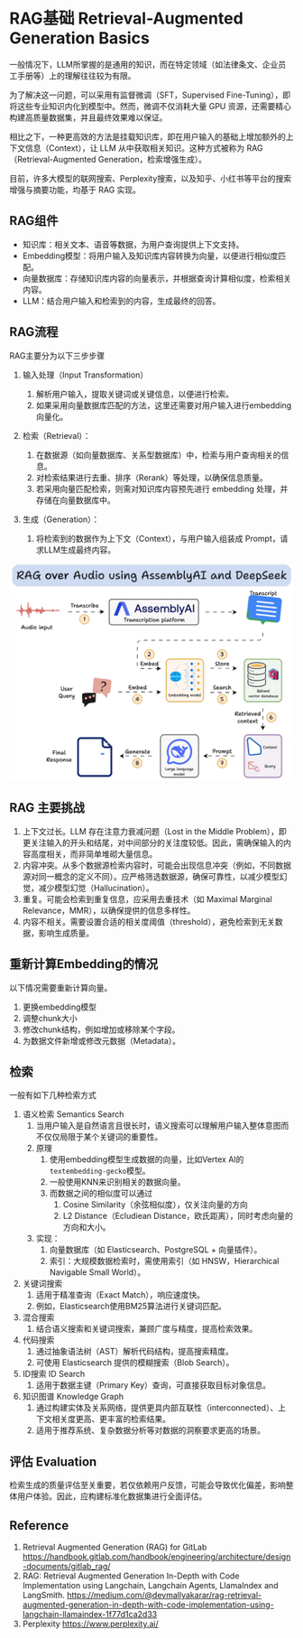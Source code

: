 # RAG基础 Retrieval-Augmented Generation Basics

一般情况下，LLM所掌握的是通用的知识，而在特定领域（如法律条文、企业员工手册等）上的理解往往较为有限。

为了解决这一问题，可以采用有监督微调（SFT，Supervised Fine-Tuning），即将这些专业知识内化到模型中。然而，微调不仅消耗大量 GPU 资源，还需要精心构建高质量数据集，并且最终效果难以保证。

相比之下，一种更高效的方法是挂载知识库，即在用户输入的基础上增加额外的上下文信息（Context），让 LLM 从中获取相关知识。这种方式被称为 RAG（Retrieval-Augmented Generation，检索增强生成）。

目前，许多大模型的联网搜索、Perplexity搜索，以及知乎、小红书等平台的搜索增强与摘要功能，均基于 RAG 实现。

## RAG组件

- 知识库：相关文本、语音等数据，为用户查询提供上下文支持。
- Embedding模型：将用户输入及知识库内容转换为向量，以便进行相似度匹配。
- 向量数据库：存储知识库内容的向量表示，并根据查询计算相似度，检索相关内容。
- LLM：结合用户输入和检索到的内容，生成最终的回答。

## RAG流程

RAG主要分为以下三步步骤

1. 输入处理（Input Transformation）
   1. 解析用户输入，提取关键词或关键信息，以便进行检索。
   2. 如果采用向量数据库匹配的方法，这里还需要对用户输入进行embedding向量化。

2. 检索（Retrieval）：
   1. 在数据源（如向量数据库、关系型数据库）中，检索与用户查询相关的信息。
   2. 对检索结果进行去重、排序（Rerank）等处理，以确保信息质量。
   3. 若采用向量匹配检索，则需对知识库内容预先进行 embedding 处理，并存储在向量数据库中。

3. 生成（Generation）：
   1. 将检索到的数据作为上下文（Context），与用户输入组装成 Prompt，请求LLM生成最终内容。

![image-20250323191446027](./20250323-rag-basic.assets/image-20250323191446027.png)

## RAG 主要挑战

1. 上下文过长。LLM 存在注意力衰减问题（Lost in the Middle Problem），即更关注输入的开头和结尾，对中间部分的关注度较低。因此，需确保输入的内容高度相关，而非简单堆砌大量信息。
1. 内容冲突。从多个数据源检索内容时，可能会出现信息冲突（例如，不同数据源对同一概念的定义不同）。应严格筛选数据源，确保可靠性，以减少模型幻觉，减少模型幻觉（Hallucination）。
1. 重复。可能会检索到重复信息，应采用去重技术（如 Maximal Marginal Relevance，MMR），以确保提供的信息多样性。
1. 内容不相关。需要设置合适的相关度阈值（threshold），避免检索到无关数据，影响生成质量。

## 重新计算Embedding的情况

以下情况需要重新计算向量。

1. 更换embedding模型
2. 调整chunk大小
3. 修改chunk结构，例如增加或移除某个字段。
4. 为数据文件新增或修改元数据（Metadata）。

## 检索

一般有如下几种检索方式

1. 语义检索 Semantics Search
   1. 当用户输入是自然语言且很长时，语义搜索可以理解用户输入整体意图而不仅仅局限于某个关键词的重要性。
   2. 原理
      1. 使用embedding模型生成数据的向量，比如Vertex AI的`textembedding-gecko`模型。
      2. 一般使用KNN来识别相关的数据向量。
      3. 而数据之间的相似度可以通过
         1. Cosine Similarity（余弦相似度），仅关注向量的方向
         2. L2 Distance（Ecludiean Distance，欧氏距离），同时考虑向量的方向和大小。
   3. 实现：
      1. 向量数据库（如 Elasticsearch、PostgreSQL + 向量插件）。
      2. 索引：大规模数据检索时，需使用索引（如 HNSW，Hierarchical Navigable Small World）。
2. 关键词搜索
   1. 适用于精准查询（Exact Match），响应速度快。
   2. 例如，Elasticsearch使用BM25算法进行关键词匹配。
3. 混合搜索
   1. 结合语义搜索和关键词搜索，兼顾广度与精度，提高检索效果。
4. 代码搜索
   1. 通过抽象语法树（AST）解析代码结构，提高搜索精度。
   2. 可使用 Elasticsearch 提供的模糊搜索（Blob Search）。
5. ID搜索 ID Search
   1. 适用于数据主键（Primary Key）查询，可直接获取目标对象信息。
6. 知识图谱 Knowledge Graph
   1. 通过构建实体及关系网络，提供更具内部互联性（interconnected）、上下文相关度更高、更丰富的检索结果。
   1. 适用于推荐系统、复杂数据分析等对数据的洞察要求更高的场景。

## 评估 Evaluation

检索生成的质量评估至关重要，若仅依赖用户反馈，可能会导致优化偏差，影响整体用户体验。因此，应构建标准化数据集进行全面评估。

## Reference

1. Retrieval Augmented Generation (RAG) for GitLab https://handbook.gitlab.com/handbook/engineering/architecture/design-documents/gitlab_rag/
2. RAG: Retrieval Augmented Generation In-Depth with Code Implementation using Langchain, Langchain Agents, LlamaIndex and LangSmith. https://medium.com/@devmallyakarar/rag-retrieval-augmented-generation-in-depth-with-code-implementation-using-langchain-llamaindex-1f77d1ca2d33
3. Perplexity https://www.perplexity.ai/
